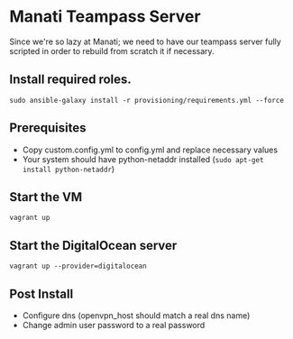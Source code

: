 Manati Teampass Server
======================

Since we're so lazy at Manati; we need to have our teampass server fully scripted in order to rebuild from scratch it if necessary.

## Install required roles.
`sudo ansible-galaxy install -r provisioning/requirements.yml --force`

## Prerequisites

- Copy custom.config.yml to config.yml and replace necessary values
- Your system should have python-netaddr installed (`sudo apt-get install python-netaddr`)

## Start the VM
`vagrant up`

## Start the DigitalOcean server
`vagrant up --provider=digitalocean`

## Post Install

- Configure dns (openvpn_host should match a real dns name)
- Change admin user password to a real password
